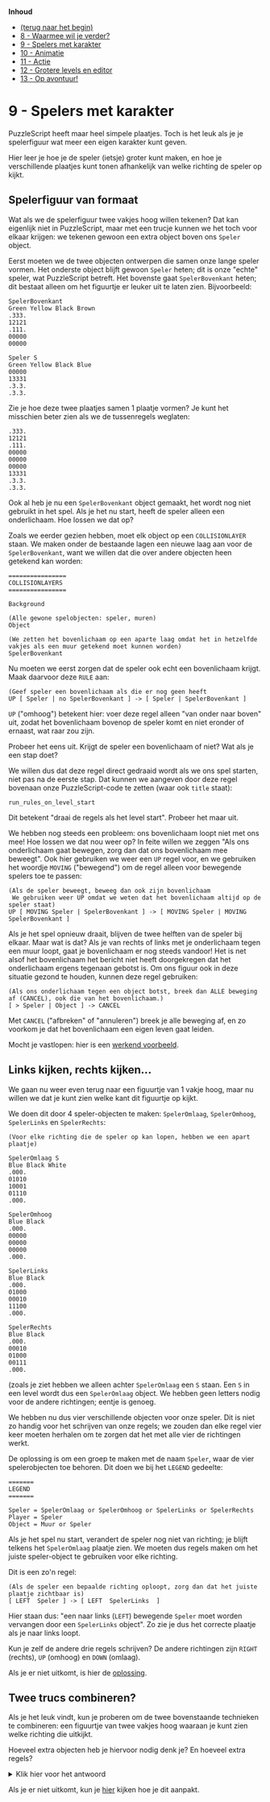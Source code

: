 **Inhoud**

- [(terug naar het begin)](index.md)
- [8 - Waarmee wil je verder?](8-waarmee-verder.md)
- [9 - Spelers met karakter](9-spelers-met-karakter.md)
- [10 - Animatie](10-animatie.md)
- [11 - Actie](11-actie.md)
- [12 - Grotere levels en editor](12-grote-levels-editor.md)
- [13 - Op avontuur!](13-op-avontuur.md)

# 9 - Spelers met karakter

PuzzleScript heeft maar heel simpele plaatjes. Toch is het leuk als je je spelerfiguur wat meer een eigen karakter kunt geven.

Hier leer je hoe je de speler (ietsje) groter kunt maken, en hoe je verschillende plaatjes kunt tonen afhankelijk van welke richting de speler op kijkt.

## Spelerfiguur van formaat

Wat als we de spelerfiguur twee vakjes hoog willen tekenen? Dat kan eigenlijk niet in PuzzleScript, maar met een trucje kunnen we het toch voor elkaar krijgen: we tekenen gewoon een extra object boven ons `Speler` object.

Eerst moeten we de twee objecten ontwerpen die samen onze lange speler vormen. Het onderste object blijft gewoon `Speler` heten; dit is onze "echte" speler, wat PuzzleScript betreft. Het bovenste gaat `SpelerBovenkant` heten; dit bestaat alleen om het figuurtje er leuker uit te laten zien. Bijvoorbeeld:

```
SpelerBovenkant
Green Yellow Black Brown
.333.
12121
.111.
00000
00000

Speler S
Green Yellow Black Blue
00000
13331
.3.3.
.3.3.
```

Zie je hoe deze twee plaatjes samen 1 plaatje vormen? Je kunt het misschien beter zien als we de tussenregels weglaten:

```
.333.
12121
.111.
00000
00000
00000
13331
.3.3.
.3.3.
```

Ook al heb je nu een `SpelerBovenkant` object gemaakt, het wordt nog niet gebruikt in het spel. Als je het nu start, heeft de speler alleen een onderlichaam. Hoe lossen we dat op?

Zoals we eerder gezien hebben, moet elk object op een `COLLISIONLAYER` staan. We maken onder de bestaande lagen een nieuwe laag aan voor de `SpelerBovenkant`, want we willen dat die over andere objecten heen getekend kan worden:

```
================
COLLISIONLAYERS
================

Background

(Alle gewone spelobjecten: speler, muren)
Object

(We zetten het bovenlichaam op een aparte laag omdat het in hetzelfde vakjes als een muur getekend moet kunnen worden)
SpelerBovenkant
```

Nu moeten we eerst zorgen dat de speler ook echt een bovenlichaam krijgt. Maak daarvoor deze `RULE` aan:

```
(Geef speler een bovenlichaam als die er nog geen heeft
UP [ Speler | no SpelerBovenkant ] -> [ Speler | SpelerBovenkant ]
```

`UP` ("omhoog") betekent hier: voer deze regel alleen "van onder naar boven" uit, zodat het bovenlichaam bovenop de speler komt en niet eronder of ernaast, wat raar zou zijn.

Probeer het eens uit. Krijgt de speler een bovenlichaam of niet? Wat als je een stap doet?

We willen dus dat deze regel direct gedraaid wordt als we ons spel starten, niet pas na de eerste stap. Dat kunnen we aangeven door deze regel bovenaan onze PuzzleScript-code te zetten (waar ook `title` staat):

    run_rules_on_level_start

Dit betekent "draai de regels als het level start". Probeer het maar uit.

We hebben nog steeds een probleem: ons bovenlichaam loopt niet met ons mee! Hoe lossen we dat nou weer op? In feite willen we zeggen "Als ons onderlichaam gaat bewegen, zorg dan dat ons bovenlichaam mee beweegt". Ook hier gebruiken we weer een `UP` regel voor, en we gebruiken het woordje `MOVING` ("bewegend") om de regel alleen voor bewegende spelers toe te passen:

```
(Als de speler beweegt, beweeg dan ook zijn bovenlichaam
 We gebruiken weer UP omdat we weten dat het bovenlichaam altijd op de speler staat)
UP [ MOVING Speler | SpelerBovenkant ] -> [ MOVING Speler | MOVING SpelerBovenkant ]
```

Als je het spel opnieuw draait, blijven de twee helften van de speler bij elkaar. Maar wat is dat? Als je van rechts of links met je onderlichaam tegen een muur loopt, gaat je bovenlichaam er nog steeds vandoor! Het is net alsof het bovenlichaam het bericht niet heeft doorgekregen dat het onderlichaam ergens tegenaan gebotst is. Om ons figuur ook in deze situatie gezond te houden, kunnen deze regel gebruiken:

```
(Als ons onderlichaam tegen een object botst, breek dan ALLE beweging af (CANCEL), ook die van het bovenlichaam.)
[ > Speler | Object ] -> CANCEL
```

Met `CANCEL` ("afbreken" of "annuleren") breek je alle beweging af, en zo voorkom je dat het bovenlichaam een eigen leven gaat leiden.

Mocht je vastlopen: hier is een <a target='_blank' href='https://www.puzzlescript.net/editor.html?hack=2336d6e249c0202156a9500b2a11f081'>werkend voorbeeld</a>.

## Links kijken, rechts kijken...

We gaan nu weer even terug naar een figuurtje van 1 vakje hoog, maar nu willen we dat je kunt zien welke kant dit figuurtje op kijkt.

We doen dit door 4 speler-objecten te maken: `SpelerOmlaag`, `SpelerOmhoog`, `SpelerLinks` en `SpelerRechts`:

```
(Voor elke richting die de speler op kan lopen, hebben we een apart plaatje)

SpelerOmlaag S
Blue Black White
.000.
01010
10001
01110
.000.

SpelerOmhoog
Blue Black
.000.
00000
00000
00000
.000.

SpelerLinks
Blue Black
.000.
01000
00010
11100
.000.

SpelerRechts
Blue Black
.000.
00010
01000
00111
.000.
```

(zoals je ziet hebben we alleen achter `SpelerOmlaag` een `S` staan. Een `S` in een level wordt dus een `SpelerOmlaag` object. We hebben geen letters nodig voor de andere richtingen; eentje is genoeg.

We hebben nu dus vier verschillende objecten voor onze speler. Dit is niet zo handig voor het schrijven van onze regels; we zouden dan elke regel vier keer moeten herhalen om te zorgen dat het met alle vier de richtingen werkt.

De oplossing is om een groep te maken met de naam `Speler`, waar de vier spelerobjecten toe behoren. Dit doen we bij het `LEGEND` gedeelte:

```
=======
LEGEND
=======

Speler = SpelerOmlaag or SpelerOmhoog or SpelerLinks or SpelerRechts
Player = Speler
Object = Muur or Speler
```

Als je het spel nu start, verandert de speler nog niet van richting; je blijft telkens het `SpelerOmlaag` plaatje zien. We moeten dus regels maken om het juiste speler-object te gebruiken voor elke richting.

Dit is een zo'n regel:

```
(Als de speler een bepaalde richting oploopt, zorg dan dat het juiste plaatje zichtbaar is)
[ LEFT  Speler ] -> [ LEFT  SpelerLinks  ]
```

Hier staan dus: "een naar links (`LEFT`) bewegende `Speler` moet worden vervangen door een `SpelerLinks` object". Zo zie je dus het correcte plaatje als je naar links loopt.

Kun je zelf de andere drie regels schrijven? De andere richtingen zijn `RIGHT` (rechts), `UP` (omhoog) en `DOWN` (omlaag).

Als je er niet uitkomt, is hier de <a target='_blank' href='https://www.puzzlescript.net/play.html?p=dd815485e4d6f6d0a4b50026ad176727'>oplossing</a>.

## Twee trucs combineren?

Als je het leuk vindt, kun je proberen om de twee bovenstaande technieken te combineren: een figuurtje van twee vakjes hoog waaraan je kunt zien welke richting die uitkijkt.

Hoeveel extra objecten heb je hiervoor nodig denk je? En hoeveel extra regels?

<details><summary>Klik hier voor het antwoord</summary>

<p><b>Objecten:</b> vier richtingen voor het bovenlichaam en vier voor het onderlichaam, dus acht in totaal.</p>

<p><b>Regels:</b> vier extra regels om het bovenlichaam in de juiste richting te zetten en ook vier extra regels voor het onderlichaam, dus samen ook acht.</p>
</details>

Als je er niet uitkomt, kun je <a href='https://www.puzzlescript.net/editor.html?hack=13eafd53caae7e66bc5d2cc027dac9c2'>hier</a> kijken hoe je dit aanpakt.